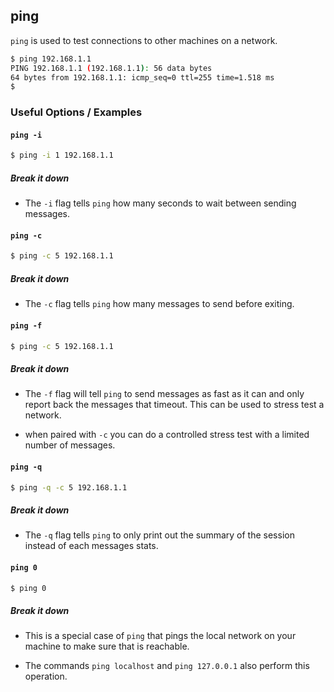 ---
---

ping
--

`ping` is used to test connections to other machines on a network.

~~~ bash
$ ping 192.168.1.1
PING 192.168.1.1 (192.168.1.1): 56 data bytes
64 bytes from 192.168.1.1: icmp_seq=0 ttl=255 time=1.518 ms
$
~~~

<!--more-->

### Useful Options / Examples

#### `ping -i`

~~~ bash
$ ping -i 1 192.168.1.1
~~~

##### Break it down

 * The `-i` flag tells `ping` how many seconds to wait between sending messages.

#### `ping -c`

~~~ bash
$ ping -c 5 192.168.1.1
~~~

##### Break it down

 * The `-c` flag tells `ping` how many messages to send before exiting.

#### `ping -f`

~~~ bash
$ ping -c 5 192.168.1.1
~~~

##### Break it down

 * The `-f` flag will tell `ping` to send messages as fast as it can and only report back the messages that timeout. This can be used to stress test a network.

 * when paired with `-c` you can do a controlled stress test with a limited number of messages.

#### `ping -q`

~~~ bash
$ ping -q -c 5 192.168.1.1
~~~

##### Break it down

 * The `-q` flag tells `ping` to only print out the summary of the session instead of each messages stats.

#### `ping 0`

~~~ bash
$ ping 0
~~~

##### Break it down

 * This is a special case of `ping` that pings the local network on your machine to make sure that is reachable.

 * The commands `ping localhost` and `ping 127.0.0.1` also perform this operation.